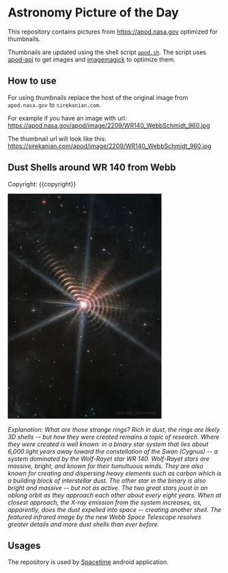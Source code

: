 # Astronomy Picture of the Day

This repository contains pictures from https://apod.nasa.gov optimized for thumbnails.

Thumbnails are updated using the shell script [`apod.sh`](apod.sh). The script
uses [apod-api](https://github.com/nasa/apod-api) to get images and [imagemagick](https://imagemagick.org) to
optimize them.

## How to use

For using thumbnails replace the host of the original image from `apod.nasa.gov` to `sirekanian.com`.

For example if you have an image with url:<br>
https://apod.nasa.gov/apod/image/2209/WR140_WebbSchmidt_960.jpg

The thumbnail url will look like this:<br>
https://sirekanian.com/apod/image/2209/WR140_WebbSchmidt_960.jpg

## Dust Shells around WR 140 from Webb

Copyright: {{copyright}}

[![the picture of the day][1]][2]

_Explanation: What are those strange rings? Rich in dust, the rings are likely 3D shells -- but how they were created remains a topic of research.  Where they were created is well known: in a binary star system that lies about 6,000 light years away toward the constellation of the Swan (Cygnus) -- a system dominated by the Wolf-Rayet star WR 140.  Wolf-Rayet stars are massive, bright, and known for their tumultuous winds. They are also known for creating and dispersing heavy elements such as carbon  which is a building block of interstellar dust. The other star in the binary is also bright and massive -- but not as active.  The two great stars joust in an oblong orbit as they approach each other about every eight years. When at closest approach, the X-ray emission from the system increases, as, apparently, does the dust expelled into space -- creating another shell.  The featured infrared image by the new Webb Space Telescope resolves greater details and more dust shells than ever before._

## Usages

The repository is used by [Spacetime][3] android application.

[1]: image/2209/WR140_WebbSchmidt_960.jpg

[2]: https://apod.nasa.gov/apod/image/2209/WR140_WebbSchmidt_960.jpg

[3]: https://github.com/sirekanian/spacetime
